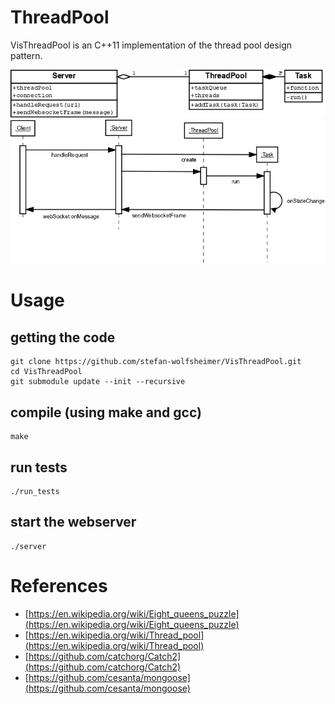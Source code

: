 # ThreadPool

VisThreadPool is an C++11 implementation of the thread pool design pattern.


![class diagram](https://github.com/stefan-wolfsheimer/VisThreadPool/raw/master/doc/classdiagram.png)
![sequence diagram](https://github.com/stefan-wolfsheimer/VisThreadPool/raw/master/doc/sequenceDiagram.png)


# Usage

## getting the code 
```
git clone https://github.com/stefan-wolfsheimer/VisThreadPool.git
cd VisThreadPool
git submodule update --init --recursive
```

## compile (using make and gcc)
```
make
```

## run tests
```
./run_tests
```

## start the webserver
```
./server
```

# References

- [https://en.wikipedia.org/wiki/Eight_queens_puzzle](https://en.wikipedia.org/wiki/Eight_queens_puzzle)
- [https://en.wikipedia.org/wiki/Thread_pool](https://en.wikipedia.org/wiki/Thread_pool)
- [https://github.com/catchorg/Catch2](https://github.com/catchorg/Catch2)
- [https://github.com/cesanta/mongoose](https://github.com/cesanta/mongoose)



